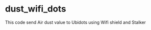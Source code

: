 dust_wifi_dots
==============
This code send Air dust value to Ubidots using Wifi shield and Stalker
